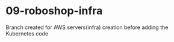 # 09-roboshop-infra

Branch created for AWS servers(infra) creation before adding the Kubernetes code

